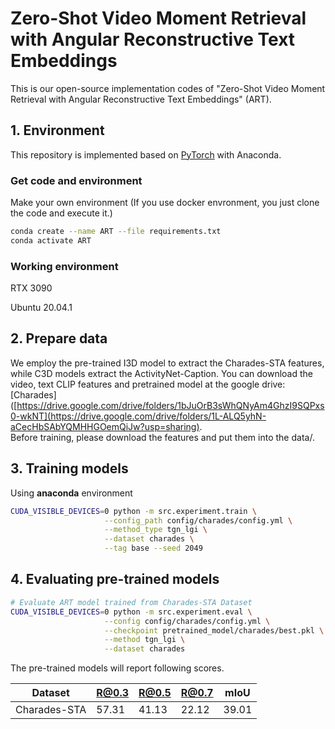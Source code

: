 Zero-Shot Video Moment Retrieval with Angular Reconstructive Text Embeddings
=====

This is our open-source implementation codes of "Zero-Shot Video Moment Retrieval with Angular Reconstructive Text Embeddings" (ART).  

## 1. Environment

This repository is implemented based on [PyTorch](http://pytorch.org/) with Anaconda.</br>

### Get code and environment  
Make your own environment (If you use docker envronment, you just clone the code and execute it.)
```bash
conda create --name ART --file requirements.txt
conda activate ART
```

### Working environment
RTX 3090

Ubuntu 20.04.1

## 2. Prepare data

We employ the pre-trained I3D model to extract the Charades-STA features, while C3D models extract the ActivityNet-Caption.
You can download the video, text CLIP features and pretrained model at the google drive:[Charades]([https://drive.google.com/drive/folders/1bJuOrB3sWhQNyAm4GhzI9SQPxs0-wkNT](https://drive.google.com/drive/folders/1L-ALQ5yhN-aCecHbSAbYQMHHGOemQiJw?usp=sharing).  
Before training, please download the features and put them into the data/.



## 3. Training models
Using **anaconda** environment

```bash
CUDA_VISIBLE_DEVICES=0 python -m src.experiment.train \
                     --config_path config/charades/config.yml \
                     --method_type tgn_lgi \
                     --dataset charades \
                     --tag base --seed 2049
```

## 4. Evaluating pre-trained models
```bash
# Evaluate ART model trained from Charades-STA Dataset
CUDA_VISIBLE_DEVICES=0 python -m src.experiment.eval \
                     --config config/charades/config.yml \
                     --checkpoint pretrained_model/charades/best.pkl \
                     --method tgn_lgi \
                     --dataset charades
```

The pre-trained models will report following scores.

Dataset              | R@0.3 | R@0.5 | R@0.7 | mIoU
-------------------- | ------| ------| ------| ------
Charades-STA         | 57.31 | 41.13 | 22.12 | 39.01
